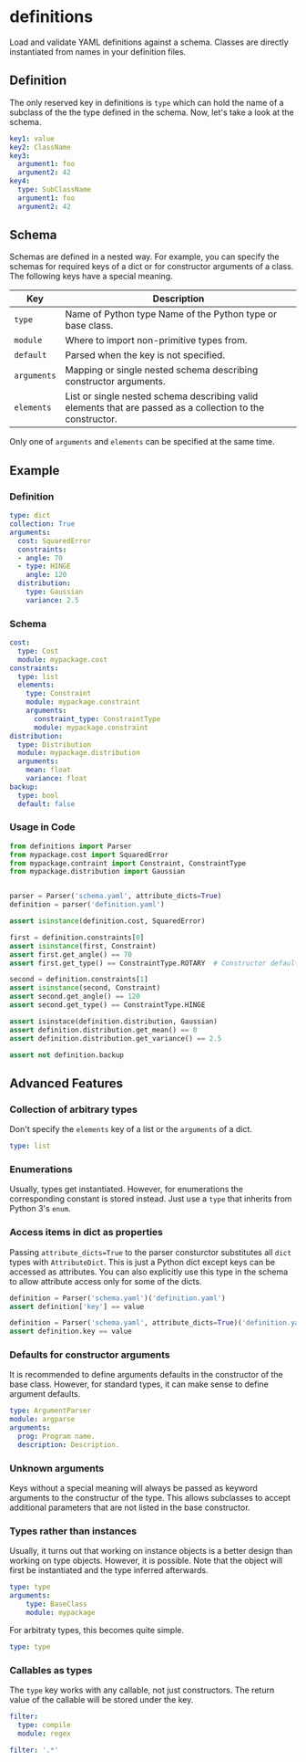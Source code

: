 definitions
===========

Load and validate YAML definitions against a schema. Classes are
directly instantiated from names in your definition files.

Definition
----------

The only reserved key in definitions is `type` which can hold the name of a
subclass of the the type defined in the schema. Now, let's take a look at the
schema.

```yaml
key1: value
key2: ClassName
key3:
  argument1: foo
  argument2: 42
key4:
  type: SubClassName
  argument1: foo
  argument2: 42
```

Schema
------

Schemas are defined in a nested way. For example, you can specify the schemas
for required keys of a dict or for constructor arguments of a class. The
following keys have a special meaning.

| Key | Description |
| --- | ----------- |
| `type` | Name of Python type Name of the Python type or base class. |
| `module` | Where to import non-primitive types from. |
| `default` | Parsed when the key is not specified. |
| `arguments` | Mapping or single nested schema describing constructor arguments. |
| `elements` | List or single nested schema describing valid elements that are passed as a collection to the constructor. |

Only one of `arguments` and `elements` can be specified at the same time.

Example
-------

### Definition

```yaml
type: dict
collection: True
arguments:
  cost: SquaredError
  constraints:
  - angle: 70
  - type: HINGE
    angle: 120
  distribution:
    type: Gaussian
    variance: 2.5
```

### Schema

```yaml
cost:
  type: Cost
  module: mypackage.cost
constraints:
  type: list
  elements:
    type: Constraint
    module: mypackage.constraint
    arguments:
      constraint_type: ConstraintType
      module: mypackage.constraint
distribution:
  type: Distribution
  module: mypackage.distribution
  arguments:
    mean: float
    variance: float
backup:
  type: bool
  default: false
```

### Usage in Code

```python
from definitions import Parser
from mypackage.cost import SquaredError
from mypackage.contraint import Constraint, ConstraintType
from mypackage.distribution import Gaussian


parser = Parser('schema.yaml', attribute_dicts=True)
definition = parser('definition.yaml')

assert isinstance(definition.cost, SquaredError)

first = definition.constraints[0]
assert isinstance(first, Constraint)
assert first.get_angle() == 70
assert first.get_type() == ConstraintType.ROTARY  # Constructor default

second = definition.constraints[1]
assert isinstance(second, Constraint)
assert second.get_angle() == 120
assert second.get_type() == ConstraintType.HINGE

assert isinstace(definition.distribution, Gaussian)
assert definition.distribution.get_mean() == 0
assert definition.distribution.get_variance() == 2.5

assert not definition.backup
```

Advanced Features
-----------------

### Collection of arbitrary types

Don't specify the `elements` key of a list or the `arguments` of a dict.

```yaml
type: list
```

### Enumerations

Usually, types get instantiated. However, for enumerations the corresponding
constant is stored instead. Just use a `type` that inherits from Python 3's
`enum`.

### Access items in dict as properties

Passing `attribute_dicts=True` to the parser consturctor substitutes all `dict`
types with `AttributeDict`. This is just a Python dict except keys can be
accessed as attributes. You can also explicitly use this type in the schema to
allow attribute access only for some of the dicts.

```python
definition = Parser('schema.yaml')('definition.yaml')
assert definition['key'] == value

definition = Parser('schema.yaml', attribute_dicts=True)('definition.yaml')
assert definition.key == value
```

### Defaults for constructor arguments

It is recommended to define arguments defaults in the constructor of the base
class. However, for standard types, it can make sense to define argument
defaults.

```yaml
type: ArgumentParser
module: argparse
arguments:
  prog: Program name.
  description: Description.
```

### Unknown arguments

Keys without a special meaning will always be passed as keyword arguments to
the constructur of the type. This allows subclasses to accept additional
parameters that are not listed in the base constructor.

### Types rather than instances

Usually, it turns out that working on instance objects is a better design than
working on type objects. However, it is possible. Note that the object will
first be instantiated and the type inferred afterwards.

```yaml
type: type
arguments:
    type: BaseClass
    module: mypackage
```

For arbitraty types, this becomes quite simple.

```yaml
type: type
```

### Callables as types

The `type` key works with any callable, not just constructors. The return value
of the callable will be stored under the key.

```yaml
filter:
  type: compile
  module: regex
```

```yaml
filter: '.*'
```
